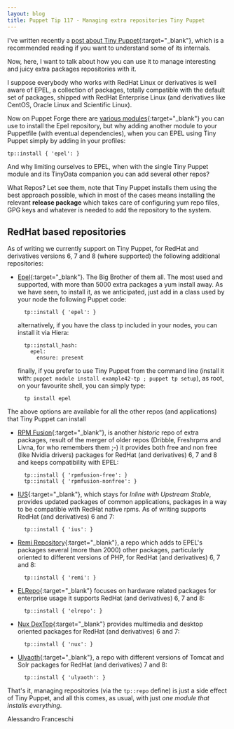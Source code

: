 ```yaml
---
layout: blog
title: Puppet Tip 117 - Managing extra repositories Tiny Puppet 
---
```


I've written recently a [post about Tiny Puppet](https://www.example42.com/2020/04/20/five-years-of-tiny-puppet/){:target="_blank"}, which is a recommended reading if you want to understand some of its internals.

Now, here, I want to talk about how you can use it to manage interesting and juicy extra packages repositories with it.

I suppose everybody who works with RedHat Linux or derivatives is well aware of EPEL, a collection of packages, totally compatible with the default set of packages, shipped with RedHat Enterprise Linux (and derivatives like CentOS, Oracle Linux and Scientific Linux).

Now on Puppet Forge there are [various modules](https://forge.puppet.com/modules?q=epel){:target="_blank"} you can use to install the Epel repository, but why adding another module to your Puppetfile (with eventual dependencies), when you can EPEL using Tiny Puppet simply by adding in your profiles:

    tp::install { 'epel': }

And why limiting ourselves to EPEL, when with the single Tiny Puppet module and its TinyData companion you can add several other repos?

What Repos? Let see them, note that Tiny Puppet installs them using the best approach possible, which in most of the cases means installing the relevant **release package** which takes care of configuring yum repo files, GPG keys and whatever is needed to add the repository to the system.

## RedHat based repositories

As of writing we currently support on Tiny Puppet, for RedHat and derivatives versions 6, 7 and 8 (where supported) the following additional repositories:

- [Epel](https://fedoraproject.org/wiki/EPEL){:target="_blank"}. The Big Brother of them all. The most used and supported, with more than 5000 extra packages a yum install away. As we have seen, to install it, as we anticipated, just add in a class used by your node the following Puppet code:

        tp::install { 'epel': }

  alternatively, if you have the class tp included in your nodes, you can install it via Hiera:

        tp::install_hash:
          epel:
            ensure: present

  finally, if you prefer to use Tiny Puppet from the command line (install it with: `puppet module install example42-tp ; puppet tp setup`), as root, on your favourite shell, you can simply type:

        tp install epel

The above options are available for all the other repos (and applications) that Tiny Puppet can install

- [RPM Fusion](https://rpmfusion.org/){:target="_blank"}, is another *historic* repo of extra packages, result of the merger of older repos (Dribble, Freshrpms and Livna, for who remembers them ;-) it provides both free and non free (like Nvidia drivers) packages for RedHat (and derivatives) 6, 7 and 8 and keeps compatibility with EPEL:

        tp::install { 'rpmfusion-free': }
        tp::install { 'rpmfusion-nonfree': }

- [IUS](https://ius.io/){:target="_blank"}, which stays for *Inline with Upstream Stable*, provides updated packages of common applications, packages in a way to be compatible with RedHat native rpms. As of writing supports RedHat (and derivatives) 6 and 7:

        tp::install { 'ius': }

- [Remi Repository](https://rpms.remirepo.net/){:target="_blank"}, a repo which adds to EPEL's packages several (more than 2000) other packages, particularly oriented to different versions of PHP, for RedHat (and derivatives) 6, 7 and 8:

        tp::install { 'remi': }

- [ELRepo](http://elrepo.org/tiki/){:target="_blank"} focuses on hardware related packages for enterprise usage it supports RedHat (and derivatives) 6, 7 and 8:

        tp::install { 'elrepo': }

- [Nux DexTop](http://li.nux.ro/repos.html){:target="_blank"} provides multimedia and desktop oriented packages for RedHat (and derivatives) 6 and 7:

        tp::install { 'nux': }

- [Ulyaoth](https://community.ulyaoth.com/resources/categories/repository.1/){:target="_blank"}, a repo with different versions of Tomcat and Solr packages for RedHat (and derivatives) 7 and 8:

        tp::install { 'ulyaoth': }

That's it, managing repositories (via the `tp::repo` define) is just a side effect of Tiny Puppet, and all this comes, as usual, with just *one module that installs everything*.


Alessandro Franceschi
